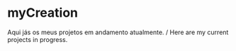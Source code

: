 # myCreation
Aqui jás os meus projetos em andamento atualmente. / Here are my current projects in progress.
